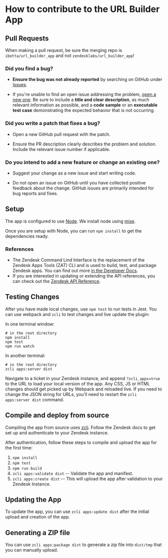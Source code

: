 # How to contribute to the URL Builder App

## Pull Requests

When making a pull request, be sure the merging repo is `ibotta/url_builder_app` and not `zendesklabs/url_builder_app`!

### **Did you find a bug?**

* **Ensure the bug was not already reported** by searching on GitHub under [Issues](https://github.com/ibotta/url_builder_app/issues).

* If you're unable to find an open issue addressing the problem, [open a new one](https://github.com/ibotta/url_builder_app/issues/new). Be sure to include a **title and clear description**, as much relevant information as possible, and a **code sample** or an **executable test case** demonstrating the expected behavior that is not occurring.

### **Did you write a patch that fixes a bug?**

* Open a new GitHub pull request with the patch.

* Ensure the PR description clearly describes the problem and solution. Include the relevant issue number if applicable.

### **Do you intend to add a new feature or change an existing one?**

* Suggest your change as a new issue and start writing code.

* Do not open an issue on GitHub until you have collected positive feedback about the change. GitHub issues are primarily intended for bug reports and fixes.

## Setup

The app is configured to use [Node](https://nodejs.org/en/download).  We install node using [mise](https://mise.jdx.dev/).

Once you are setup with Node, you can run `npm install` to get the dependencies ready.

### References

- The Zendesk Command Lind Interface is the replacement of the Zendesk Apps Tools (ZAT) CLI and is used to build, test, and package Zendesk apps.  You can find out more [in the Developer Docs](https://developer.zendesk.com/documentation/apps/getting-started/using-zcli/).  
- If you are interested in updating or extending the API references, you can check out the [Zendesk API Reference](https://developer.zendesk.com/api-reference/).

## Testing Changes

After you have made local changes, use `npm test` to run tests in Jest.  You can use webpack and `zcli` to test changes and live update the plugin:

In one terminal window:
```
# in the root directory
npm install
npm test
npm run watch
```

In another terminal:
```
# in the root directory
zcli apps:server dist
```

Navigate to a ticket in your Zendesk instance, and append `?zcli_apps=true` to the URL to load your local version of the app.  Any CSS, JS or HTML changes should get picked up by Webpack and reloaded live.  If you need to change the JSON string for URLs, you'll need to restart the `zcli apps:server dist` command.

## Compile and deploy from source

Compiling the app from source uses [zcli](https://developer.zendesk.com/documentation/apps/getting-started/using-zcli/).  Follow the Zendesk docs to get set up and authenticate to your Zendesk instance.  

After authentication, follow these steps to compile and upload the app for the first time:

1) `npm install`
1) `npm test`
1) `npm run build` 
1) `zcli apps:validate dist` -- Validate the app and manifest.
1) `zcli apps:create dist` -- This will upload the app after validation to your Zendesk Instance.

## Updating the App

To update the app, you can use `zcli apps:update dist` after the initial upload and creation of the app.

## Generating a ZIP file

You can use `zcli apps:package dist` to generate a zip file into `dist/tmp` that you can manually upload.